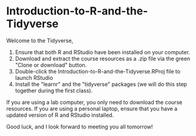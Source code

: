 # Introduction-to-R-and-the-Tidyverse

Welcome to the Tidyverse,

1. Ensure that both R and RStudio have been installed on your computer.
2. Download and extract the course resources as a .zip file via the green "Clone or download" button.
3. Double-click the Introduction-to-R-and-the-Tidyverse.RProj file to launch RStudio
4. Install the "learnr" and the "tidyverse" packages (we will do this step together during the first class).

If you are using a lab computer, you only need to download the course resources.
If you are using a personal laptop, ensure that you have a updated version of R and RStudio installed.

Good luck, and I look forward to meeting you all tomorrow!

